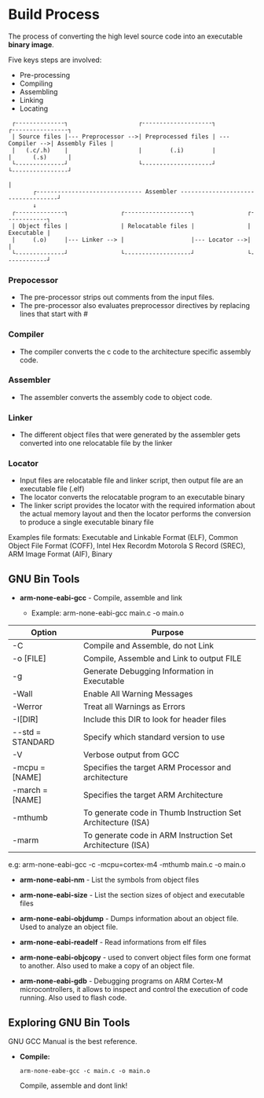 # Build Process

The process of converting the high level source code into
an executable **binary image**.

Five keys steps are involved:

- Pre-processing
- Compiling
- Assembling
- Linking
- Locating

```
 ┌--------------┐                    ┌--------------------┐                 ┌----------------┐
 | Source files |--- Preprocessor -->| Preprocessed files | --- Compiler -->| Assembly Files |
 |   (.c/.h)    |                    |        (.i)        |                 |      (.s)      |
 └--------------┘                    └--------------------┘                 └----------------┘
                                                                                    |
       ┌------------------------------ Assembler -----------------------------------┘
       ↓
 ┌--------------┐               ┌-------------------┐               ┌------------┐
 | Object files |               | Relocatable files |               | Executable |
 |     (.o)     |--- Linker --> |                   |--- Locator -->|            |
 └--------------┘               └-------------------┘               └------------┘

```

### Prepocessor

- The pre-processor strips out comments from the input files.
- The pre-processor also evaluates preprocessor directives by
replacing lines that start with #

### Compiler

- The compiler converts the c code to the architecture specific
assembly code.

### Assembler

- The assembler converts the assembly code to object code.

### Linker

- The different object files that were generated by the assembler
gets converted into one relocatable file by the linker

### Locator

- Input files are relocatable file and linker script, then output
file are an executable file (.elf)
- The locator converts the relocatable program to an executable binary
- The linker script provides the locator with the required information
about the actual memory layout and then the locator performs the
conversion to produce a single executable binary file

Examples file formats: Executable and Linkable Format (ELF), Common Object
File Format (COFF), Intel Hex Recordm Motorola S Record (SREC), ARM Image
Format (AIF), Binary

## GNU Bin Tools

- **arm-none-eabi-gcc** - Compile, assemble and link

    - Example: arm-none-eabi-gcc main.c -o main.o

| Option | Purpose
|---|---|
| -C        | Compile and Assemble, do not Link |
| -o [FILE] | Compile, Assemble and Link to output FILE |
| -g        | Generate Debugging Information in Executable |
| -Wall     | Enable All Warning Messages |
| -Werror   | Treat all Warnings as Errors |
| -I[DIR]   | Include this DIR to look for header files |
| --std = STANDARD | Specify which standard version to use |
| -V        | Verbose output from GCC |
| -mcpu = [NAME] | Specifies the target ARM Processor and architecture |
| -march = [NAME] | Specifies the target ARM Architecture |
| -mthumb | To generate code in Thumb Instruction Set Architecture (ISA) |
| -marm | To generate code in ARM Instruction Set Architecture (ISA) |

e.g: arm-none-eabi-gcc -c -mcpu=cortex-m4 -mthumb main.c -o main.o

- **arm-none-eabi-nm** - List the symbols from object files

- **arm-none-eabi-size** - List the section sizes of object and executable files

- **arm-none-eabi-objdump** - Dumps information about an object file. Used to
analyze an object file.

- **arm-none-eabi-readelf** - Read informations from elf files

- **arm-none-eabi-objcopy** - used to convert object files form one format to another.
Also used to make a copy of an object file.

- **arm-none-eabi-gdb** - Debugging programs on ARM Cortex-M microcontrollers, it allows
to inspect and control the execution of code running. Also used to flash code.

## Exploring GNU Bin Tools

GNU GCC Manual is the best reference.

- **Compile:**

    `arm-none-eabe-gcc -c main.c -o main.o`

    Compile, assemble and dont link!



